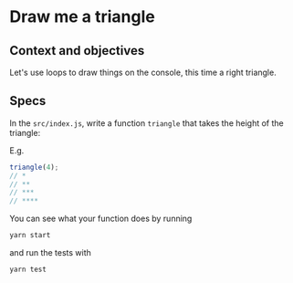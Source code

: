 # Draw me a triangle

## Context and objectives

Let's use loops to draw things on the console, this time a right triangle.

## Specs

In the `src/index.js`, write a function `triangle` that takes the height of the triangle:

E.g.

```javascript
triangle(4);
// *
// **
// ***
// ****
```

You can see what your function does by running

```bash
yarn start
```

and run the tests with

```bash
yarn test
```
